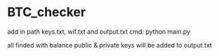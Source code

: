 # BTC_checker

add in path keys.txt, wif.txt and output.txt
cmd: python main.py

all finded with balance public & private keys will be added to output.txt
